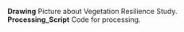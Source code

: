 **Drawing** Picture about Vegetation Resilience Study.  
**Processing_Script** Code for processing.
